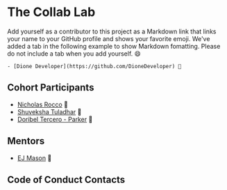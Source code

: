 # The Collab Lab

Add yourself as a contributor to this project as a Markdown link that links your name to your GitHub profile and shows your favorite emoji. We've added a tab in the following example to show Markdown fomatting. Please do not include a tab when you add yourself. 😄

    - [Dione Developer](https://github.com/DioneDeveloper) 💅

## Cohort Participants

- [Nicholas Rocco](https://github.com/NickRoccodev11) 🎹
- [Shuveksha Tuladhar](https://github.com/shuveksha-tuladhar) 🚗
- [Doribel Tercero - Parker](https://github.com/dterceroparker) 🤍

## Mentors

- [EJ Mason](https://github.com/mxmason) 🐧

## Code of Conduct Contacts
